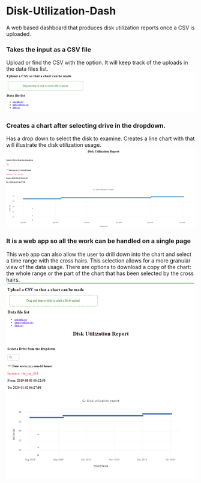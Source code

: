 # Disk-Utilization-Dash
A web based dashboard that produces disk utilization reports once a CSV is uploaded. 

### Takes the input as a CSV file
Upload or find the CSV with the option. It will keep track of the uploads in the data files list. 
![Screenshot](screenshot.PNG)
### Creates a chart after selecting drive in the dropdown. 
Has a drop down to select the disk to examine. 
Creates a line chart with that will illustrate the disk utilization usage. 
![Screenshot](screenshot1.PNG)
### It is a web app so all the work can be handled on a single page
This web app can also allow the user to drill down into the chart and select a time range with the cross hairs. This selection allows for a more granular view of the data usage. There are options to download a copy of the chart: the whole range or the part of the chart that has been selected by the cross hairs. 
![Screenshot](screenshot2.PNG)
